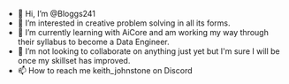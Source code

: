 - 👋 Hi, I’m @Bloggs241
- 👀 I’m interested in creative problem solving in all its forms.
- 🌱 I’m currently learning with AiCore and am working my way through their syllabus to become a Data Engineer.
- 💞️ I’m not looking to collaborate on anything just yet but I'm sure I will be once my skillset has improved.
- 📫 How to reach me keith_johnstone on Discord

<!---
Bloggs241/Bloggs241 is a ✨ special ✨ repository because its `README.md` (this file) appears on your GitHub profile.
You can click the Preview link to take a look at your changes.
--->
